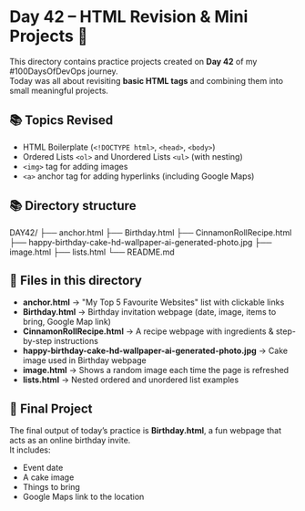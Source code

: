 # Day 42 – HTML Revision & Mini Projects 🎉

This directory contains practice projects created on **Day 42** of my #100DaysOfDevOps journey.  
Today was all about revisiting **basic HTML tags** and combining them into small meaningful projects.  

## 📚 Topics Revised
- HTML Boilerplate (`<!DOCTYPE html>`, `<head>`, `<body>`)
- Ordered Lists `<ol>` and Unordered Lists `<ul>` (with nesting)
- `<img>` tag for adding images
- `<a>` anchor tag for adding hyperlinks (including Google Maps)

## 📚 Directory structure
DAY42/
 ├── anchor.html
 ├── Birthday.html
 ├── CinnamonRollRecipe.html
 ├── happy-birthday-cake-hd-wallpaper-ai-generated-photo.jpg
 ├── image.html
 ├── lists.html
 └── README.md

## 📂 Files in this directory
- **anchor.html** → "My Top 5 Favourite Websites" list with clickable links  
- **Birthday.html** → Birthday invitation webpage (date, image, items to bring, Google Map link)  
- **CinnamonRollRecipe.html** → A recipe webpage with ingredients & step-by-step instructions  
- **happy-birthday-cake-hd-wallpaper-ai-generated-photo.jpg** → Cake image used in Birthday webpage  
- **image.html** → Shows a random image each time the page is refreshed  
- **lists.html** → Nested ordered and unordered list examples  

## 🎯 Final Project
The final output of today’s practice is **Birthday.html**, a fun webpage that acts as an online birthday invite.  
It includes:
- Event date
- A cake image
- Things to bring
- Google Maps link to the location  
